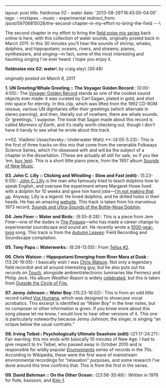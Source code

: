 ---
layout: post 
title: fieldnoise 02 - water 
date: '2013-08-29T16:45:00-04:00' 
tags: - mixtapes - music - experimental 
redirect_from: /post/59706815028/the-second-chapter-in-my-effort-to-bring-the-field 
---\

The second chapter in my effort to bring the [field noise mix series](/tagged/mixtapes) back online is here, with this collection of water sounds, originally posted back in March 2011. In this 30 minutes you’ll hear the sounds of shrimp, whales, dolphins, and hippopotami; oceans, rivers, and streams; pianos, synthesizers, and singing—in fact, some of the most interesting and haunting singing I’ve ever heard. I hope you enjoy it.

**fieldnoise mix 02: water**\\ by craig eley\\ (30:48)

*originally posted on March 9, 2011*

**1. UN Greeting/Whale Greeting :: The Voyager Golden Record**:: (0:00-4:05):: The [Voyager Golden Record](http://en.wikipedia.org/wiki/Voyager_Golden_Record) stands as one of the coolest sound objects ever made: it was curated by Carl Sagan, plated in gold, and shot into space for eternity. In this clip, which was lifted from the 1992 CD-ROM reissue, various UN dignitaries offer their greetings (which alternate in stereo panning), and then, literally out of nowhere, there are whale sounds. Or ‘greetings,’ I suppose. The book that Sagan made about this record is called *Murmers of Earth*, and it’s really worth checking out, though I don’t have it handy to see what he wrote about this track.

**02. Vladimir Ussachevsky:: Underwater Waltz **::(4:05-5:23):: This is the first of three tracks on this mix that come from the venerable Folkways Science Series, which I’m obsessed with and will be the subject of a chapter in the dissertation. (These are actually all still for sale, so if you like ‘em, [buy ‘em](http://www.folkways.si.edu/searchresults.aspx?sPhrase=Science&sType=cat)). This is a short little piano piece, from the 1957 album [Sounds of New Music](http://www.folkways.si.edu/albumdetails.aspx?itemid=1133).

**03. John C. Lilly :: Clicking and Whistling - Slow and Fast (edit)**:: (5:23-6:55):: [John C. Lilly](http://en.wikipedia.org/wiki/John_C_Lilly) is the man who famously tried to teach dolphins how to speak English, and oversaw the experiment where Margaret Howe lived with a dolphin for 10 weeks and gave him hand jobs—[I’m not making that up](http://www.worldsstrangest.com/mental-floss/4-bizarre-experiments-that-should-never-be-repeated/). Anyway, Lilly is a legend. He loved dolphins, and he drilled holes in their heads. He has an amazing [website](http://67.55.50.201/lilly/hub.html). This track is taken from his marvelous 1973 record, [Sounds and Ultra-Sounds of the Bottle-Nose Dolphin](http://www.folkways.si.edu/albumdetails.aspx?itemid=1119).

**04. Jem Finer :: Water and Birds**:: (6:55-8:28):: This is a piece from Jem Finer—one of the dudes in [The Pogues](http://www.youtube.com/watch?v=NrAwK9juhhY)—who has made a career change to experimental soundscape and sound art. He recently wrote a [1000-year-long](http://longplayer.org/) song. This track is from the [Autumn Leaves](http://www.gruenrekorder.de/?page_id=218): Field Recording and Soundscape compilation.

**05. Tony Papa :: Waterworks**:: (8:28-13:55):: From [Tellus \#2](http://www.ubu.com/sound/tellus_2.html).

**06. Chris Watson :: Hippopotami Emerging from River Mara at Dusk**:: (13:26-19:05):: I basically wish I was [Chris Watson](http://www.chriswatson.net/). Not only a legendary field recordist and all around interesting guy, but he also puts out his records on [Touch](http://www.touchmusic.org.uk/), alongside ambient/electronic luminaries like Fennesz and Philip Jeck. His album *Weather Report* is widely [celebrated](http://www.guardian.co.uk/music/2007ov/22/1000tohearbeforeyoudie3), but this is taken from [Outside the Circle of Fire.](http://touchshop.org/product_info.php?cPath=9&products_id=14)

**07. Jenny Johnson :: Water Boy**::(15:23-16:02):: This is from an odd little record called [Vox Humana](http://www.folkways.si.edu/albumdetails.aspx?itemid=1111), which was designed to showcase vocal acrobatics. This excerpt is identified as “Water Boy” in the liner notes, but no composer or other information is given. If you know more about this song please let me know, I would love to hear other versions of it. This one is particularly noteworthy because Jenny Johnson, the singer, is singing “an octave below the usual contralto.”

**08. Irving Teibel:: Psychologically Ultimate Seashore (edit)**::(21:17-24:27):: Fair warning: this mix ends with basically 10 minutes of New Age. I had to give respect to Irv Teibel, who passed away in October 2010 and is responsible for wildly popular *[Environments](http://en.wikipedia.org/wiki/Environments_(series))* series of records in the 70s. According to Wikipedia, these were the first wave of mainstream environmental recordings for “relaxation” purposes, and some research I’ve done around this time confirms that. This is from the first in the series.

**09. David Behrman :: On the Other Ocean**:: (23:56-30:48):: Written in 1976 for flute, bassoon, and [Kim-1](http://de.academic.ru/pictures/dewiki/75/Kim-1-computer.jpg).

